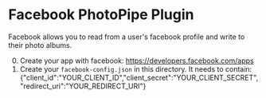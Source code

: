 Facebook PhotoPipe Plugin
=

Facebook allows you to read from a user's facebook profile and write to their photo albums.

0. Create your app with facebook:  https://developers.facebook.com/apps
1. Create your `facebook-config.json` in this directory.  It needs to contain:
{"client_id":"YOUR_CLIENT_ID","client_secret":"YOUR_CLIENT_SECRET","redirect_uri":"YOUR_REDIRECT_URI"}
